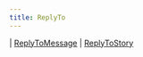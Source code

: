 ```yaml
---
title: ReplyTo
---
```


<div class="font-mono whitespace-pre"><span class="opacity-50">|</span> <a href="/gh/types/replytomessage"  >ReplyToMessage</a>
<span class="opacity-50">|</span> <a href="/gh/types/replytostory"  >ReplyToStory</a></div>

